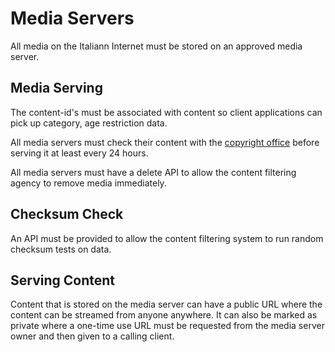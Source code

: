 # Media Servers

All media on the Italiann Internet must be stored on an approved media server.

## Media Serving

The content-id's must be associated with content so client applications can pick up category, age restriction data.

All media servers must check their content with the [copyright office](/copyright/) before serving it at least every 24 hours.

All media servers must have a delete API to allow the content filtering agency to remove media immediately.

## Checksum Check

An API must be provided to allow the content filtering system to run random checksum tests on data.

## Serving Content

Content that is stored on the media server can have a public URL where the content can be streamed from anyone anywhere. It can also be marked as private where a one-time use URL must be requested from the media server owner and then given to a calling client.
